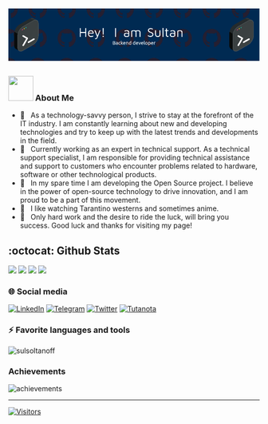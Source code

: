 <!-- <h1>Hello! I'm Sultan 👋</h1> -->
# <img src="./github-header-image.png" />

<h3> <img src="https://raw.githubusercontent.com/Tarikul-Islam-Anik/Animated-Fluent-Emojis/master/Emojis/People%20with%20professions/Man%20Technologist%20Medium%20Skin%20Tone.png" width="50" height="50" /> About Me </h3>

- 🔭 &nbsp; As a technology-savvy person, I strive to stay at the forefront of the IT industry. I am constantly learning about new and developing technologies and try to keep up with the latest trends and developments in the field.
- 💼 &nbsp; Currently working as an expert in technical support. As a technical support specialist, I am responsible for providing technical assistance and support to customers who encounter problems related to hardware, software or other technological products.
- 🌱 &nbsp; In my spare time I am developing the Open Source project. I believe in the power of open-source technology to drive innovation, and I am proud to be a part of this movement.
- 🎨 &nbsp; I like watching Tarantino westerns and sometimes anime.
- 🚀 &nbsp; Only hard work and the desire to ride the luck, will bring you success. Good luck and thanks for visiting my page!
  
## :octocat: Github Stats
<p>
<!--   <img src="http://github-profile-summary-cards.vercel.app/api/cards/profile-details?username=sulsoltanoff&theme=github_dark" />
  <img src="http://github-profile-summary-cards.vercel.app/api/cards/repos-per-language?username=sulsoltanoff&theme=github_dark" /> -->
  <img src="https://streak-stats.demolab.com?user=sulsoltanoff&theme=dark&border_radius=4&date_format=j%20M%5B%20Y%5D" />
  <img src="https://github-readme-stats.vercel.app/api?username=sulsoltanoff&show_icons=true&theme=dark" />
  <img src="https://github-readme-stats.vercel.app/api/top-langs/?username=sulsoltanoff&langs_count=4&theme=dark" />
  <img src="http://github-profile-summary-cards.vercel.app/api/cards/profile-details?username=sulsoltanoff&theme=2077" />
<!--   <img src="http://github-profile-summary-cards.vercel.app/api/cards/most-commit-language?username=sulsoltanoff&theme=github_dark" /> -->
</p>


### 🌐 Social media
[![LinkedIn](https://img.shields.io/badge/linkedin-%230077B5.svg?style=for-the-badge&logo=linkedin&logoColor=white)](https://www.linkedin.com/in/soltanoff98/)
[![Telegram](https://img.shields.io/badge/Telegram-2CA5E0?style=for-the-badge&logo=telegram&logoColor=white)](https://t.me/soltanoff_98)
[![Twitter](https://img.shields.io/badge/Twitter-%231DA1F2.svg?style=for-the-badge&logo=Twitter&logoColor=white)](https://twitter.com/Sultan00222557)
[![Tutanota](https://img.shields.io/badge/Tutanota-840010?style=for-the-badge&logo=Tutanota&logoColor=white)](mailto://soltanoff@tuta.io)


<h3> ⚡ Favorite languages and tools </h3>
<img src="https://skillicons.dev/icons?i=cs,dotnet,nodejs,typescript,linux,docker,postgres,angular,java,kubernetes,git" alt="sulsoltanoff" />

<h3>Achievements</h3>
<img src="https://github-profile-trophy.vercel.app/?username=sulsoltanoff&theme=onedark" alt="achievements" />

---
[![Visitors](https://api.visitorbadge.io/api/visitors?path=https%3A%2F%2Fgithub.com%2Fsulsoltanoff&countColor=%23f47373&style=plastic)](https://visitorbadge.io/status?path=https%3A%2F%2Fgithub.com%2Fsulsoltanoff)

